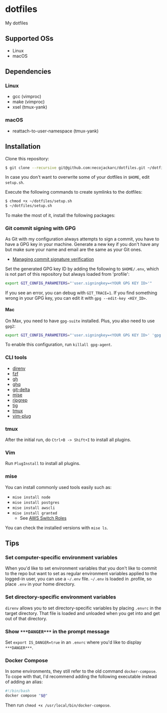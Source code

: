 # dotfiles

My dotfiles

## Supported OSs

* Linux
* macOS

## Dependencies

### Linux

* gcc (vimproc)
* make (vimproc)
* xsel (tmux-yank)

### macOS

* reattach-to-user-namespace (tmux-yank)

## Installation
Clone this repository:

```sh
$ git clone --recursive git@github.com:necojackarc/dotfiles.git ~/dotfiles
```

In case you don't want to overwrite some of your dotfiles in `$HOME`, edit `setup.sh`.

Execute the following commands to create symlinks to the dotfiles:

```sh
$ chmod +x ~/dotfiles/setup.sh
$ ~/dotfiles/setup.sh
```

To make the most of it, install the following packages:

### Git commit signing with GPG

As Git with my configuration always attempts to sign a commit, you have to have a GPG key in your machine.
Generate a new key if you don't have any but make sure your name and email are the same as your Git ones.

- [Managing commit signature verification](https://docs.github.com/en/authentication/managing-commit-signature-verification)

Set the generated GPG key ID by adding the following to `$HOME/.env`, which is not part of this repository but always loaded from 'profile':

```bash
export GIT_CONFIG_PARAMETERS="'user.signingkey=<YOUR GPG KEY ID>'"
```

If you see an error, you can debug with `GIT_TRACE=1`. If you find something wrong in your GPG key, you can edit it with `gpg --edit-key <KEY_ID>`.

#### Mac

On Max, you need to have `gpg-suite` installed. Plus, you also need to use `gpg2`:

```bash
export GIT_CONFIG_PARAMETERS="'user.signingkey=<YOUR GPG KEY ID>' 'gpg.program=gpg2'"
```

To enable this configuration, run `killall gpg-agent`.

### CLI tools

* [direnv](https://github.com/direnv/direnv)
* [fzf](https://github.com/junegunn/fzf)
* [gh](https://github.com/cli/cli)
* [ghq](https://github.com/motemen/ghq)
* [git-delta](https://github.com/dandavison/delta)
* [mise](https://github.com/jdx/mise)
* [ripgrep](https://github.com/BurntSushi/ripgrep)
* [tig](https://github.com/jonas/tig)
* [tmux](https://github.com/tmux/tmux)
* [vim-plug](https://github.com/junegunn/vim-plug)

### tmux
After the initial run, do `Ctrl+B -> Shift+I` to install all plugins.

### Vim
Run `PlugInstall` to install all plugins.

### mise
You can install commonly used tools easily such as:

- `mise install node`
- `mise install postgres`
- `mise install awscli`
- `mise install granted`
  - See [AWS Switch Roles](https://github.com/necojackarc/til/blob/master/aws/switch-roles.md)

You can check the installed versions with `mise ls`.

## Tips

### Set computer-specific environment variables

When you'd like to set environment variables that you don't like to commit to the repo but want to set as regular environment variables applied to the logged-in user, you can use a `~/.env` file.
`~/.env` is loaded in .profile, so place `.env` in your home directory.

### Set directory-specific environment variables

`direnv` allows you to set directory-specific variables by placing `.envrc` in the target directory. That file is loaded and unloaded when you get into and get out of that directory.

### Show `***DANGER***` in the prompt message

Set `export IS_DANGER=true` in an `.envrc` where you'd like to display `***DANGER***`.

### Docker Compose
In some environments, they still refer to the old command `docker-compose`. To cope with that, I'd recommend adding the following executable instead of adding an alias:

```bash
#!/bin/bash
docker compose "$@"
```

Then run `chmod +x /usr/local/bin/docker-compose`.
